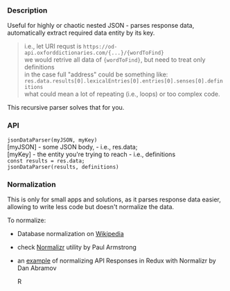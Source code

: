 ### Description

Useful for highly or chaotic nested JSON - parses response data,  
automatically extract required data entity by its key.

> i.e., let URI requst is `https://od-api.oxforddictionaries.com/{...}/{wordToFind}`  
> we would retrive all data of ```{wordToFind}```, but need to treat only definitions  
> in the case full "address" could be something like:  
> ```res.data.results[0].lexicalEntries[0].entries[0].senses[0].definitions```  
> what could mean a lot of repeating (i.e., loops) or too complex code.    
  
This recursive parser solves that for you.

### API

```jsonDataParser(myJSON, myKey)```  
[myJSON] - some JSON body, - i.e., res.data;  
[myKey] - the entity you're trying to reach - i.e., definitions  
```const results = res.data;```    
```jsonDataParser(results, definitions)```
 
### Normalization

This is only for small apps and solutions, as it parses response data easier,   
allowing to write less code but doesn't normalize the data.  

To normalize:
  
- Database normalization on [Wikipedia]
- check [Normalizr] utility by Paul Armstrong  
- an [example] of normalizing API Responses in Redux with Normalizr by Dan Abramov  

   [Wikipedia]: <https://en.wikipedia.org/wiki/Database_normalization>
   [Normalizr]: <https://github.com/paularmstrong/normalizr>
   [example]: <https://egghead.io/lessons/javascript-redux-normalizing-api-responses-with-normalizr>
R
